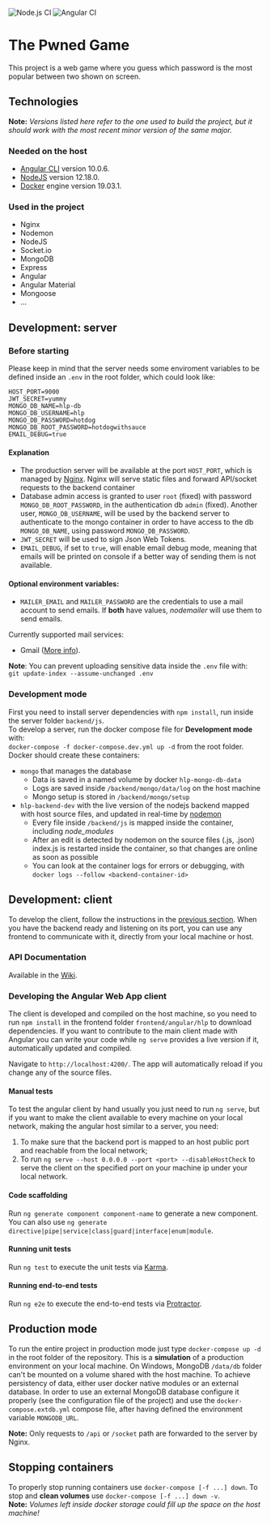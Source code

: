 ![Node.js CI](https://github.com/ldeluigi/higher-lower-pwned/workflows/Node.js%20CI/badge.svg)
![Angular CI](https://github.com/ldeluigi/higher-lower-pwned/workflows/Angular%20CI/badge.svg)

# The Pwned Game

This project is a web game where you guess which password is the most popular between two shown on screen.

## Technologies

**Note:** _Versions listed here refer to the one used to build the project, but it should work with the most recent minor version of the same major._

### Needed on the host

- [Angular CLI](https://github.com/angular/angular-cli) version 10.0.6.
- [NodeJS](https://nodejs.org/) version 12.18.0.
- [Docker](https://www.docker.com/) engine version 19.03.1.

### Used in the project

- Nginx
- Nodemon
- NodeJS
- Socket.io
- MongoDB
- Express
- Angular
- Angular Material
- Mongoose
- ...

## Development: server

### Before starting

Please keep in mind that the server needs some enviroment variables to be defined inside an `.env` in the root folder, which could look like:

```
HOST_PORT=9000
JWT_SECRET=yummy
MONGO_DB_NAME=hlp-db
MONGO_DB_USERNAME=hlp
MONGO_DB_PASSWORD=hotdog
MONGO_DB_ROOT_PASSWORD=hotdogwithsauce
EMAIL_DEBUG=true
```

#### Explanation

- The production server will be available at the port `HOST_PORT`, which is managed by [Nginx](https://www.nginx.com/). Nginx will serve static files and forward API/socket requests to the backend container
- Database admin access is granted to user `root` (fixed) with password `MONGO_DB_ROOT_PASSWORD`, in the authentication db `admin` (fixed). Another user, `MONGO_DB_USERNAME`, will be used by the backend server to authenticate to the mongo container in order to have access to the db `MONGO_DB_NAME`, using password `MONGO_DB_PASSWORD`.
- `JWT_SECRET` will be used to sign Json Web Tokens.
- `EMAIL_DEBUG`, if set to `true`, will enable email debug mode, meaning that emails will be printed on console if a better way of sending them is not available.

#### Optional environment variables:

- `MAILER_EMAIL` and `MAILER_PASSWORD` are the credentials to use a mail account to send emails. If **both** have values, _nodemailer_ will use them to send emails.

Currently supported mail services:

- Gmail ([More info](https://nodemailer.com/usage/using-gmail/)).

**Note**: You can prevent uploading sensitive data inside the `.env` file with:  
`git update-index --assume-unchanged .env`

### Development mode

First you need to install server dependencies with `npm install`, run inside the server folder `backend/js`.  
To develop a server, run the docker compose file for **Development mode** with:  
`docker-compose -f docker-compose.dev.yml up -d` from the root folder.
Docker should create these containers:

- `mongo` that manages the database
  - Data is saved in a named volume by docker `hlp-mongo-db-data`
  - Logs are saved inside `/backend/mongo/data/log` on the host machine
  - Mongo setup is stored in `/backend/mongo/setup`
- `hlp-backend-dev` with the live version of the nodejs backend mapped with host source files, and updated in real-time by [nodemon](https://www.npmjs.com/package/nodemon)
  - Every file inside `/backend/js` is mapped inside the container, including _node_modules_
  - After an edit is detected by nodemon on the source files (.js, .json) index.js is restarted inside the container, so that changes are online as soon as possible
  - You can look at the container logs for errors or debugging, with `docker logs --follow <backend-container-id>`

## Development: client

To develop the client, follow the instructions in the [previous section](#development-server). When you have the backend ready and listening on its port, you can use any frontend to communicate with it, directly from your local machine or host.

### API Documentation

Available in the [Wiki](https://github.com/ldeluigi/higher-lower-pwned/wiki#backend-api-documentation).

### Developing the Angular Web App client

The client is developed and compiled on the host machine, so you need to run `npm install` in the frontend folder `frontend/angular/hlp` to download dependencies.
If you want to contribute to the main client made with Angular you can write your code while `ng serve` provides a live version if it, automatically updated and compiled.

Navigate to `http://localhost:4200/`. The app will automatically reload if you change any of the source files.

#### Manual tests

To test the angular client by hand usually you just need to run `ng serve`, but if you want to make the client available to every machine on your local network, making the angular host similar to a server, you need:

1. To make sure that the backend port is mapped to an host public port and reachable from the local network;
1. To run `ng serve --host 0.0.0.0 --port <port> --disableHostCheck` to serve the client on the specified port on your machine ip under your local network.

#### Code scaffolding

Run `ng generate component component-name` to generate a new component. You can also use `ng generate directive|pipe|service|class|guard|interface|enum|module`.

#### Running unit tests

Run `ng test` to execute the unit tests via [Karma](https://karma-runner.github.io).

#### Running end-to-end tests

Run `ng e2e` to execute the end-to-end tests via [Protractor](http://www.protractortest.org/).

## Production mode

To run the entire project in production mode just type `docker-compose up -d` in the root folder of the repository. This is a **simulation** of a production environment on your local machine.
On Windows, MongoDB `/data/db` folder can't be mounted on a volume shared with the host machine. To achieve persistency of data, either user docker native modules or an external database.
In order to use an external MongoDB database configure it properly (see the configuration file of the project) and use the `docker-compose.extdb.yml` compose file, after having defined the
environment variable `MONGODB_URL`.

**Note:** Only requests to `/api` or `/socket` path are forwarded to the server by Nginx.

## Stopping containers

To properly stop running containers use `docker-compose [-f ...] down`.
To stop and **clean volumes** use `docker-compose [-f ...] down -v`.  
**Note:** _Volumes left inside docker storage could fill up the space on the host machine!_
